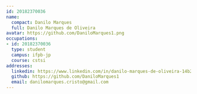```yaml
---
id: 20182370036
name:
  compact: Danilo Marques
  full: Danilo Marques de Oliveira
avatar: https://github.com/DaniloMarques1.png
occupations:
- id: 20182370036
  type: student
  campus: ifpb-jp
  course: cstsi
addresses:
  linkedin: https://www.linkedin.com/in/danilo-marques-de-oliveira-14b25b136/
  github: https://github.com/DaniloMarques1
  email: danilomarques.cristo@gmail.com
---
```

